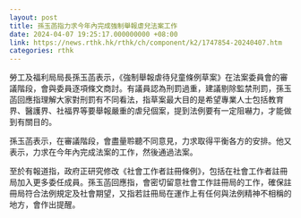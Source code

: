 ```yaml
---
layout: post
title: 孫玉菡指力求今年內完成強制舉報虐兒法案工作
date: 2024-04-07 19:25:17.000000000 +08:00
link: https://news.rthk.hk/rthk/ch/component/k2/1747854-20240407.htm
categories: rthk
---
```


勞工及福利局局長孫玉菡表示，《強制舉報虐待兒童條例草案》在法案委員會的審議階段，會與委員逐項條文商討。有議員認為刑罰過重，建議剔除監禁刑罰，孫玉菡回應指理解大家對刑罰有不同看法，指草案最大目的是希望專業人士包括教育界、醫護界、社福界等要舉報嚴重的虐兒個案，提到法例要有一定阻嚇力，才能做到有關目的。

孫玉菡表示，在審議階段，會盡量聆聽不同意見，力求取得平衡各方的安排。他又表示，力求在今年內完成法案的工作，然後通過法案。

至於有報道指，政府正研究修改《社會工作者註冊條例》，包括在社會工作者註冊局加入更多委任成員。孫玉菡回應指，會密切留意社會工作註冊局的工作，確保註冊局符合法例規定及社會期望，又指若註冊局在運作上有任何與法例精神不相稱的地方，會作出提醒。
